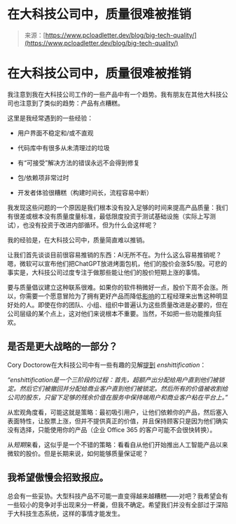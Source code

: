 <!--yml

类别：未分类

日期：2024-05-29 13:21:06

-->

# 在大科技公司中，质量很难被推销

> 来源：[https://www.pcloadletter.dev/blog/big-tech-quality/](https://www.pcloadletter.dev/blog/big-tech-quality/)

<main id="skip">

# 在大科技公司中，质量很难被推销

我注意到我在大科技公司工作的一些产品中有一个趋势。我有朋友在其他大科技公司也注意到了类似的趋势：产品有点糟糕。

这里是我经常遇到的一些经验：

+   用户界面不稳定和/或不直观

+   代码库中有很多从未清理过的垃圾

+   有“可接受”解决方法的错误永远不会得到修复

+   包/依赖项非常过时

+   开发者体验很糟糕（构建时间长，流程容易中断）

我发现这些问题的一个原因是我们根本没有投入足够的时间来提高产品质量：我们有很差或根本没有质量度量标准，最低限度投资于测试基础设施（实际上写测试），也没有投资于改进内部循环。但为什么会这样呢？

我的经验是，在大科技公司中，质量简直难以推销。

让我们首先谈谈目前很容易推销的东西：AI无所不在。为什么这么容易推销呢？嗯，微软可以宣布他们把ChatGPT放进烤面包机，他们的股价会涨$5/股。可悲的事实是，大科技公司过度专注于做那些能让他们的股价短期上涨的事情。

要与质量倡议建立这种联系很难。如果你的软件稍微好一点，股价下周不会涨。所以，你需要一个愿意冒险为了拥有更好产品而降低[影响](../impact-based-performance-evaluation)的工程经理来出售这种明显好处的人。即使在你的团队、小组、组织中普遍认为这些质量改进是必要的，但在公司层级的某个点上，这对他们来说根本不重要。当然，不如把一些功能推向狂欢。

## 是否是更大战略的一部分？

Cory Doctorow在大科技公司中有一些有趣的见解[提到](https://pluralistic.net/2023/11/22/who-wins-the-argument/#corporations-are-people-my-friend) *enshittification*：

*“enshittification是一个三阶段的过程：首先，超额产出分配给用户直到他们被锁定。然后它们被撤回并分配给商业客户直到他们被锁定。然后所有的价值被收割给公司的股东，只留下足够的残余价值在服务中保持端用户和商业客户粘在平台上。”*

从宏观角度看，可能这就是策略：最初吸引用户，让他们依赖你的产品，然后塞入表面特性，让股票上涨，但并不提供真正的价值，并且保持顾客只是因为他们确实没有选择，只能使用你的产品（企业 Office 365 的客户可能不会很快转换）。

从*短期*来看，这似乎是一个不错的策略：看看自从他们开始推出人工智能产品以来微软的股价。但是长期来说，如何能够质量保证呢？

## 我希望傲慢会招致报应。

总会有一些妥协。大型科技产品不可能一直变得越来越糟糕——对吧？我希望会有一些较小的竞争对手出现来分一杯羹，但我不确定。希望我们并没有全部过于深陷于大科技生态系统，这样的事情才能发生。

</main>
